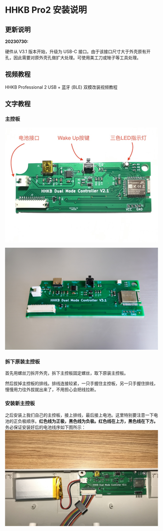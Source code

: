 # HHKB Pro2 安装说明

## 更新说明
**20230730:**

硬件从 V3.1 版本开始，升级为 USB-C 接口。由于该接口尺寸大于外壳原有开孔，因此需要对原外壳孔做扩大处理。可使用美工刀或矬子等工具处理。

## 视频教程
HHKB Professional 2 USB + 蓝牙 (BLE) 双模改装视频教程

## 文字教程
### 主控板
![图1 V2.1 主控板](assets/image-1.png)

![图2 V3.1 主控板](assets/image-2.png)

### 拆下原装主控板
首先用螺丝刀拆开外壳，拆下主控板固定螺丝，取下原装主控板。

然后拔掉主控板的排线。排线连接较紧，一只手握住主控板，另一只手握住排线，慢慢用力往外拔就出来了，不用担心会把线拉断。

### 安装新主控板
之后安装上我们自己的主控板，接上排线，最后接上电池。这里特别要注意一下电池的正负极顺序。**红色线为正极，黑色线为负极。红色线在上方，黑色线在下方。** 务必保证安装好后的电池线序如下图所示：
![图2 安装完成后的效果](assets/image-3.png)